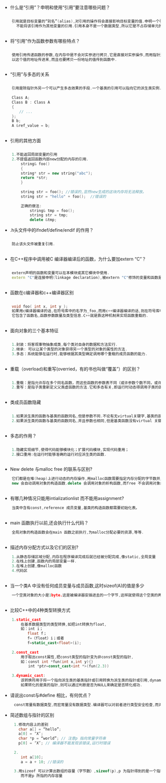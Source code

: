 
- 什么是“引用”？申明和使用“引用”要注意哪些问题？

``` c++

    引用就是目标变量的“别名”(alias),对引用的操作将会直接影响目标变量的值.申明一个引用的时候,一定要进行初始化.声明完引用后
      不能将该引用作为其他变量的引用.引用本身不是一个数据类型,所以它是不占存储单元的,不能建立数组的引用.这也是与指针的区别.
	
```

- 将“引用”作为函数参数有哪些特点？

``` c++

    使用引用传递函数的参数,在内存中是不会对实参进行拷贝,它是直接对实参操作,而用指针进行参数传递,虽然也能修改值,但是它要
    以这个值的地址传进来,而且也要拷贝一份地址的值传到函数中.
	
```

- “引用”与多态的关系

``` c++

    引用是除指针外另一个可以产生多态效果的手段.一个基类的引用可以指向它的派生类实例.
    
    Class A; 
    Class B : Class A
    {
    　　// ...
    }; 
    B b;
    A &ref_value = b;
	
```

- 引用的其他方面

``` c++

    1.不能返回局部变量的引用
    2.不提倡返回函数内部new分配的内存的引用.
        string& foo()
        {
        string* str = new string("abc");
        return *str; 
        }
        
        string str = foo(); //错误的,显然new生成的这块内存将无法释放。
        string str = "hello" + foo();  //错误的
        
        正确的做法:
            string& tmp = foo();
            string str = tmp; 
            delete &tmp;
```

-  .h头文件中的ifndef/define/endif 的作用？

``` c++

    防止该头文件被重复引用.
	
```

- 在C++程序中调用被C 编译器编译后的函数，为什么要加extern “C”？

``` c++

    extern声明的函数和变量可以在本模块或其它模块中使用.
    extern "C"是连接申明(linkage declaration),被extern "C"修饰的变量和函数是按照C语言方式编译和连接的,
	
```

- 函数在c编译器和c++编译器区别

``` c++

    void foo( int x, int y );
    如果用c编译器编译的话,在符号库中的名字为_foo,而用c++编译器编译的话,则在符号库中的名字为_foo_int_int,
    它包含了函数名,函数参数数量及类型信息.C++就是靠这种机制来实现函数重载的.
	
```

- 面向对象的三个基本特征

``` c++

    1.封装：将客观事物抽象成类,每个类对自身的数据和方法实行.
    2.继承: 可以让某个类型的对象获得另一个类型的对象的属性的方法.
    3.多态：系统能够在运行时,能够根据其类型确定调用哪个重载的成员函数的能力.
	
```

- 重载（overload)和重写(overried，有的书也叫做“覆盖”）的区别？

``` c++

    1.重载：是指允许存在多个同名函数，而这些函数的参数表不同（或许参数个数不同，或许参数类型不同，或许两者都不同）
    2.重写：是指子类重新定义父类虚函数的方法.它和多态有关,即运行时动态得调用子类的函数.
	
```

- 类成员函数隐藏

``` c++

    1.如果派生类的函数与基类的函数同名,但是参数不同.不论有无virtual关键字,基类的函数将被隐藏（注意别与重载混淆）。
    2.如果派生类的函数与基类的函数同名,并且参数也相同,但是基类函数没有virtual 关键字.基类的函数被隐藏（注意别与覆盖混淆）
	
```

- 多态的作用？

``` c++

    1.隐藏实现细节,使得代码能够模块化；扩展代码模块,实现代码重用；
    2.接口重用:在运行时能够准确的运行对应派生类的函数.
	
```

- New delete 与malloc free 的联系与区别?

``` c++
    它们都是在堆(heap)上进行动态的内存操作,用malloc函数需要指定内存分配的字节数并且不能初始化对象,而
    new 会自动调用对象的构造函数.delete 会调用对象的析构函数,而free 不会调用对象的destructor
	
```

- 有哪几种情况只能用intializationlist 而不能用assignment?

``` c++
    当类中含有const,reference 成员变量,基类的构造函数都需要初始化表。
	
```

- main 函数执行以前,还会执行什么代码？

``` c++
    全局对象的构造函数会在main 函数之前执行,为malloc分配必要的资源,等等.
	
```

- 描述内存分配方式以及它们的区别?

``` c++
    1.从静态存储区域分配,内存在程序编译完成后就已经被分配完成,像static,全局变量
    2.在栈上创建,函数内的局部变量一样.
    3.在堆上创建,像malloc函数
    4.代码区
	
```

- 当一个类A 中没有任何成员变量与成员函数,这时sizeof(A)的值是多少

``` c++
    一个空类对象的大小是1byte.这是被编译器安插进去的一个字节,这样就使得这个空类的两个实例得以在内存中配置独一无二的地址.
	
```

- 比较C++中的4种类型转换方式

``` c++
    1.static_cast 
        在基本数据类型的类型转换,如把int转换为float,
        如：int i；
           float f；
           f=（float）i；或者
           f=static_cast<float>(i);
           
    2.const_cast
        用于取出const属性,把const类型的指针变为非const类型的指针,
        如：const int *fun(int x,int y){}
        　　int *ptr=const_cast<int *>(fun(2.3))
        
    3.dynamic_cast:
        该转换符用于将一个指向派生类的基类指针或引用转换为派生类的指针或引用,dynamic_cast转换符只能用于含有虚函数的类,
        如果转化的是类的指针,则可以通过判断是否为NULL来确定是否转化成功.
```

- 请说出const与#define 相比，有何优点？

``` c++
     const常量有数据类型,而宏常量没有数据类型.编译器可以对前者进行类型安全检查,而对后者只进行字符替换
```

- 简述数组与指针的区别

``` c++
     1.修改内容上的差别
       char a[] = “hello”;
       a[0] = ‘X’;
       char *p = “world”; // 注意p 指向常量字符串
       p[0] = ‘X’; // 编译器不能发现该错误,运行时错误
       
     2. 
        int a[10];
        a = a + 10; //错误的
        
     3.用sizeof 可以计算出数组的容量（字节数）,sizeof(p),p 为指针得到的是一个指针变量的字节数,
        而不是p 所指的内存容量
```

